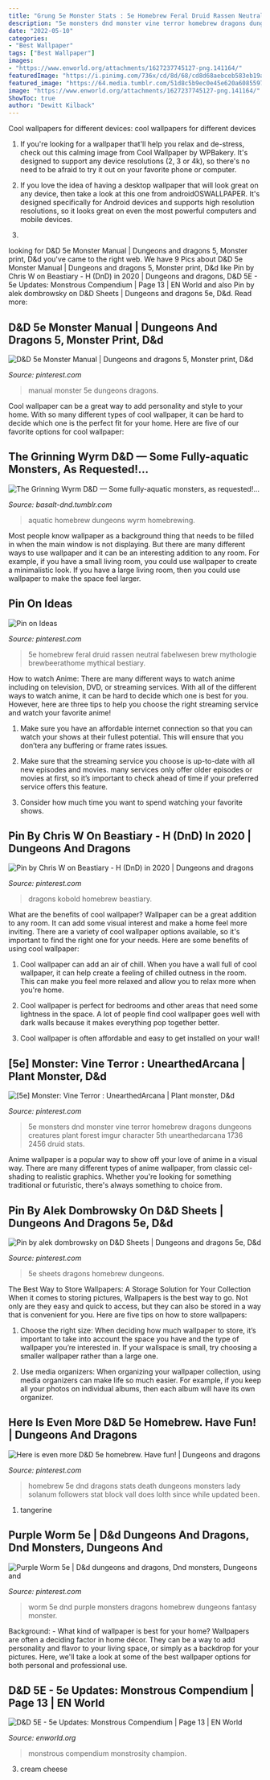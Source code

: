 ```yaml
---
title: "Grung 5e Monster Stats : 5e Homebrew Feral Druid Rassen Neutral Fabelwesen Brew Mythologie Brewbeerathome Mythical Bestiary"
description: "5e monsters dnd monster vine terror homebrew dragons dungeons creatures plant forest imgur character 5th unearthedarcana 1736 2456 druid stats"
date: "2022-05-10"
categories:
- "Best Wallpaper"
tags: ["Best Wallpaper"]
images:
- "https://www.enworld.org/attachments/1627237745127-png.141164/"
featuredImage: "https://i.pinimg.com/736x/cd/8d/68/cd8d68aebceb583eb19a2698bfdcfc93.jpg"
featured_image: "https://64.media.tumblr.com/51d8c5b9ec0e45e620a6085597924732/tumblr_ommtlzWDk61vds7xeo2_1280.png"
image: "https://www.enworld.org/attachments/1627237745127-png.141164/"
ShowToc: true
author: "Dewitt Kilback"
---
```



Cool wallpapers for different devices:
cool wallpapers for different devices 

1. If you're looking for a wallpaper that'll help you relax and de-stress, check out this calming image from Cool Wallpaper by WPBakery. It's designed to support any device resolutions (2, 3 or 4k), so there's no need to be afraid to try it out on your favorite phone or computer.

2. If you love the idea of having a desktop wallpaper that will look great on any device, then take a look at this one from androidOSWALLPAPER. It's designed specifically for Android devices and supports high resolution resolutions, so it looks great on even the most powerful computers and mobile devices.

3.

	

		
looking for D&amp;D 5e Monster Manual | Dungeons and dragons 5, Monster print, D&amp;d you've came to the right web. We have 9 Pics about D&amp;D 5e Monster Manual | Dungeons and dragons 5, Monster print, D&amp;d like Pin by Chris W on Beastiary - H (DnD) in 2020 | Dungeons and dragons, D&amp;D 5E - 5e Updates: Monstrous Compendium | Page 13 | EN World and also Pin by alek dombrowsky on D&amp;D Sheets | Dungeons and dragons 5e, D&amp;d. Read more:
		
    
## D&amp;D 5e Monster Manual | Dungeons And Dragons 5, Monster Print, D&amp;d

<img loading=lazy src="https://i.pinimg.com/736x/04/e0/2a/04e02a54b07e4fc12369008f0cf01ef1.jpg" onerror="this.onerror=null;this.src='https://tse3.mm.bing.net/th?id=OIP.yYVSNVgklC5wrLh5LKe8TwHaKC&amp;pid=15.1';" alt="D&amp;D 5e Monster Manual | Dungeons and dragons 5, Monster print, D&amp;d">

_Source: pinterest.com_

>manual monster 5e dungeons dragons. 

	

Cool wallpaper can be a great way to add personality and style to your home. With so many different types of cool wallpaper, it can be hard to decide which one is the perfect fit for your home. Here are five of our favorite options for cool wallpaper: 

    
## The Grinning Wyrm D&amp;D — Some Fully-aquatic Monsters, As Requested!...

<img loading=lazy src="https://64.media.tumblr.com/51d8c5b9ec0e45e620a6085597924732/tumblr_ommtlzWDk61vds7xeo2_1280.png" onerror="this.onerror=null;this.src='https://tse2.mm.bing.net/th?id=OIP.DXxcE25coOfBCeiY9dA27wHaKe&amp;pid=15.1';" alt="The Grinning Wyrm D&amp;D — Some fully-aquatic monsters, as requested!...">

_Source: basalt-dnd.tumblr.com_

>aquatic homebrew dungeons wyrm homebrewing. 

	

Most people know wallpaper as a background thing that needs to be filled in when the main window is not displaying. But there are many different ways to use wallpaper and it can be an interesting addition to any room. For example, if you have a small living room, you could use wallpaper to create a minimalistic look. If you have a large living room, then you could use wallpaper to make the space feel larger.

    
## Pin On Ideas

<img loading=lazy src="https://i.pinimg.com/736x/1c/f7/5b/1cf75baa4318d15850cfeed9f368a1b8.jpg" onerror="this.onerror=null;this.src='https://tse2.mm.bing.net/th?id=OIP.x1Tir-PGW71LXDcavJgNkAHaNK&amp;pid=15.1';" alt="Pin on Ideas">

_Source: pinterest.com_

>5e homebrew feral druid rassen neutral fabelwesen brew mythologie brewbeerathome mythical bestiary. 

	

How to watch Anime: There are many different ways to watch anime including on television, DVD, or streaming services.
With all of the different ways to watch anime, it can be hard to decide which one is best for you. However, here are three tips to help you choose the right streaming service and watch your favorite anime!
1. Make sure you have an affordable internet connection so that you can watch your shows at their fullest potential. This will ensure that you don’tera any buffering or frame rates issues.

2. Make sure that the streaming service you choose is up-to-date with all new episodes and movies. many services only offer older episodes or movies at first, so it’s important to check ahead of time if your preferred service offers this feature.

3. Consider how much time you want to spend watching your favorite shows.

    
## Pin By Chris W On Beastiary - H (DnD) In 2020 | Dungeons And Dragons

<img loading=lazy src="https://i.pinimg.com/736x/cd/8d/68/cd8d68aebceb583eb19a2698bfdcfc93.jpg" onerror="this.onerror=null;this.src='https://tse3.mm.bing.net/th?id=OIP.7u55Yd5nL63MitJOOqWMEAHaQD&amp;pid=15.1';" alt="Pin by Chris W on Beastiary - H (DnD) in 2020 | Dungeons and dragons">

_Source: pinterest.com_

>dragons kobold homebrew beastiary. 

	

What are the benefits of cool wallpaper?
Wallpaper can be a great addition to any room. It can add some visual interest and make a home feel more inviting. There are a variety of cool wallpaper options available, so it's important to find the right one for your needs. Here are some benefits of using cool wallpaper: 
1. Cool wallpaper can add an air of chill. When you have a wall full of cool wallpaper, it can help create a feeling of chilled outness in the room. This can make you feel more relaxed and allow you to relax more when you're home. 

2. Cool wallpaper is perfect for bedrooms and other areas that need some lightness in the space. A lot of people find cool wallpaper goes well with dark walls because it makes everything pop together better. 

3. Cool wallpaper is often affordable and easy to get installed on your wall!

    
## [5e] Monster: Vine Terror : UnearthedArcana | Plant Monster, D&amp;d

<img loading=lazy src="https://i.pinimg.com/736x/fc/2b/b3/fc2bb3d99bb92ecfe5f72c41f2886551.jpg" onerror="this.onerror=null;this.src='https://tse3.mm.bing.net/th?id=OIP.ZocKpnBUNx3zbJYZ57eRHQHaKe&amp;pid=15.1';" alt="[5e] Monster: Vine Terror : UnearthedArcana | Plant monster, D&amp;d">

_Source: pinterest.com_

>5e monsters dnd monster vine terror homebrew dragons dungeons creatures plant forest imgur character 5th unearthedarcana 1736 2456 druid stats. 

	

Anime wallpaper is a popular way to show off your love of anime in a visual way. There are many different types of anime wallpaper, from classic cel-shading to realistic graphics. Whether you're looking for something traditional or futuristic, there's always something to choice from.

    
## Pin By Alek Dombrowsky On D&amp;D Sheets | Dungeons And Dragons 5e, D&amp;d

<img loading=lazy src="https://i.pinimg.com/736x/c8/0d/3f/c80d3f163f532f2509a49691cc245275.jpg" onerror="this.onerror=null;this.src='https://tse3.mm.bing.net/th?id=OIP.zkdRkLuWJagRIGuGbFcmmAHaKe&amp;pid=15.1';" alt="Pin by alek dombrowsky on D&amp;D Sheets | Dungeons and dragons 5e, D&amp;d">

_Source: pinterest.com_

>5e sheets dragons homebrew dungeons. 

	

The Best Way to Store Wallpapers: A Storage Solution for Your Collection
When it comes to storing pictures, Wallpapers is the best way to go. Not only are they easy and quick to access, but they can also be stored in a way that is convenient for you. Here are five tips on how to store wallpapers:
1) Choose the right size: When deciding how much wallpaper to store, it’s important to take into account the space you have and the type of wallpaper you’re interested in. If your wallspace is small, try choosing a smaller wallpaper rather than a large one.

2) Use media organizers: When organizing your wallpaper collection, using media organizers can make life so much easier. For example, if you keep all your photos on individual albums, then each album will have its own organizer.

    
## Here Is Even More D&amp;D 5e Homebrew. Have Fun! | Dungeons And Dragons

<img loading=lazy src="https://i.pinimg.com/736x/99/39/95/993995a877c28d097da533d59bb5dca8.jpg" onerror="this.onerror=null;this.src='https://tse4.mm.bing.net/th?id=OIP.o8Q3PfObfT-MOHyEyRtw8AHaKg&amp;pid=15.1';" alt="Here is even more D&amp;D 5e homebrew. Have fun! | Dungeons and dragons">

_Source: pinterest.com_

>homebrew 5e dnd dragons stats death dungeons monsters lady solanum followers stat block vall does lolth since while updated been. 

	

1. tangerine 

    
## Purple Worm 5e | D&amp;d Dungeons And Dragons, Dnd Monsters, Dungeons And

<img loading=lazy src="https://i.pinimg.com/736x/76/4d/05/764d051ed42f14e0387042dc6c9a910e.jpg" onerror="this.onerror=null;this.src='https://tse4.mm.bing.net/th?id=OIP.qCxO9lbqFvKomjLfdDckrwHaJ7&amp;pid=15.1';" alt="Purple Worm 5e | D&amp;d dungeons and dragons, Dnd monsters, Dungeons and">

_Source: pinterest.com_

>worm 5e dnd purple monsters dragons homebrew dungeons fantasy monster. 

	

Background: - What kind of wallpaper is best for your home?
Wallpapers are often a deciding factor in home décor. They can be a way to add personality and flavor to your living space, or simply as a backdrop for your pictures. Here, we'll take a look at some of the best wallpaper options for both personal and professional use.

    
## D&amp;D 5E - 5e Updates: Monstrous Compendium | Page 13 | EN World

<img loading=lazy src="https://www.enworld.org/attachments/1627237745127-png.141164/" onerror="this.onerror=null;this.src='https://tse1.mm.bing.net/th?id=OIP.2mNseTZg-mQLD0YTPpyjfAHaFu&amp;pid=15.1';" alt="D&amp;D 5E - 5e Updates: Monstrous Compendium | Page 13 | EN World">

_Source: enworld.org_

>monstrous compendium monstrosity champion. 

	

3. cream cheese 


